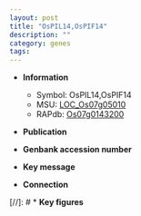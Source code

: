 ```yaml
---
layout: post
title: "OsPIL14,OsPIF14"
description: ""
category: genes
tags: 
---
```


* **Information**  
    + Symbol: OsPIL14,OsPIF14  
    + MSU: [LOC_Os07g05010](http://rice.uga.edu/cgi-bin/ORF_infopage.cgi?orf=LOC_Os07g05010)  
    + RAPdb: [Os07g0143200](http://rapdb.dna.affrc.go.jp/viewer/gbrowse_details/irgsp1?name=Os07g0143200)  

* **Publication**  

* **Genbank accession number**  

* **Key message**  

* **Connection**  

[//]: # * **Key figures**  


